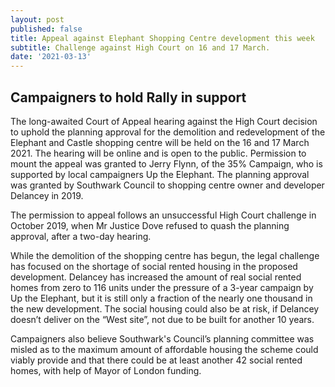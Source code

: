 ```yaml
---
layout: post
published: false
title: Appeal against Elephant Shopping Centre development this week
subtitle: Challenge against High Court on 16 and 17 March.
date: '2021-03-13'
---
```



## Campaigners to hold Rally in support

The long-awaited Court of Appeal hearing against the High Court decision to uphold the planning approval for the demolition and redevelopment of the Elephant and Castle shopping centre will be held on the 16 and 17 March 2021.  The hearing will be online and is open to the public. Permission to mount the appeal was granted to Jerry Flynn, of the 35% Campaign, who is supported by local campaigners Up the Elephant.  The planning approval was granted by Southwark Council to shopping centre owner and developer Delancey in 2019.

The permission to appeal follows an unsuccessful High Court challenge in October 2019, when Mr Justice Dove refused to quash the planning approval, after a two-day hearing. 
 
While the demolition of the shopping centre has begun, the legal challenge has focused on the shortage of social rented housing in the proposed development. Delancey has increased the amount of real social rented homes from zero to 116 units under the pressure of a 3-year campaign by Up the Elephant, but it is still only a fraction of the nearly one thousand in the new development.  The social housing could also be at risk, if Delancey doesn’t deliver on the “West site”, not due to be built for another 10 years.

Campaigners also believe Southwark's Council’s planning committee was misled as to the maximum amount of affordable housing the scheme could viably provide and that there could be at least another 42 social rented homes, with help of Mayor of London funding.

